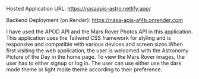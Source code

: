 Hosted Application URL: https://nasaapis-astro.netlify.app/

Backend Deployment (on Render): https://nasa-apis-af4b.onrender.com

I have used the APOD API and the Mars Rover Photos API in this application. This application uses the Tailwind CSS framework for styling and is responsive and compatible with various devices and screen sizes.When first visiting the web application, the user is welcomed with the Astronomy Picture of the Day in the home page. To view the Mars Rover images, the user has to either signup or log in. The user can use either use the dark mode theme or light mode theme according to their preference.
